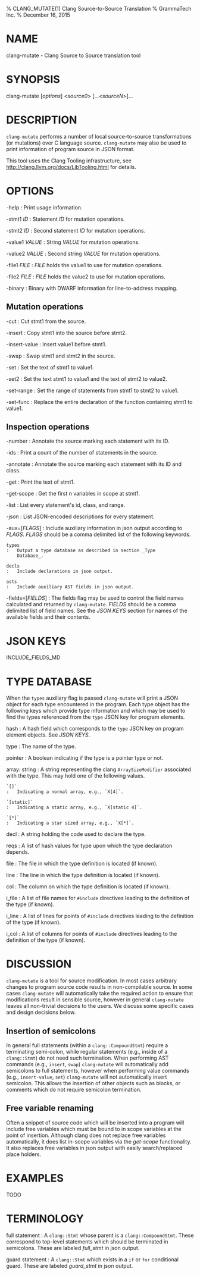 % CLANG_MUTATE(1) Clang Source-to-Source Translation
% GrammaTech Inc.
% December 16, 2015

# NAME

clang-mutate - Clang Source to Source translation tool

# SYNOPSIS

clang-mutate [*options*] <*source0*> [...<*sourceN*>]...

# DESCRIPTION

`clang-mutate` performs a number of local source-to-source
transformations (or mutations) over C language source.  `clang-mutate`
may also be used to print information of program source in JSON
format.

This tool uses the Clang Tooling infrastructure, see
http://clang.llvm.org/docs/LibTooling.html for details.

# OPTIONS

-help
:   Print usage information.

-stmt1 *ID*
:   Statement *ID* for mutation operations.

-stmt2 *ID*
:   Second statement *ID* for mutation operations.

-value1 *VALUE*
:   String *VALUE* for mutation operations.

-value2 *VALUE*
:   Second string *VALUE* for mutation operations.

-file1 *FILE*
:   *FILE* holds the value1 to use for mutation operations.

-file2 *FILE*
:   *FILE* holds the value2 to use for mutation operations.

-binary
:   Binary with DWARF information for line-to-address mapping.

## Mutation operations

-cut
:   Cut stmt1 from the source.

-insert
:   Copy stmt1 into the source before stmt2.

-insert-value
:   Insert value1 before stmt1.

-swap
:   Swap stmt1 and stmt2 in the source.

-set
:   Set the text of stmt1 to value1.

-set2
:   Set the text stmt1 to value1 and the text of stmt2 to value2.

-set-range
:   Set the range of statements from stmt1 to stmt2 to value1.

-set-func
:   Replace the entire declaration of the function containing stmt1
    to value1.
    
## Inspection operations

-number
:   Annotate the source marking each statement with its ID.

-ids
:   Print a count of the number of statements in the source.

-annotate
:   Annotate the source marking each statement with its ID and class.

-get
:   Print the text of stmt1.

-get-scope
:   Get the first n variables in scope at stmt1.

-list
:   List every statement's id, class, and range.

-json
:   List JSON-encoded descriptions for every statement.

-aux=[*FLAGS*]
:   Include auxiliary information in json output according to
    *FLAGS*.  *FLAGS* should be a comma delimited list of the
    following keywords.

    types
    :   Output a type database as described in section _Type
        Database_.

    decls
    :   Include declarations in json output.

    asts
    :   Include auxiliary AST fields in json output.

-fields=[*FIELDS*]
:   The fields flag may be used to control the field names calculated
    and returned by `clang-mutate`.  *FIELDS* should be a comma
    delimited list of field names.  See the _JSON KEYS_ section for
    names of the available fields and their contents.

# JSON KEYS

INCLUDE_FIELDS_MD

# TYPE DATABASE

When the `types` auxiliary flag is passed `clang-mutate` will print a
JSON object for each type encountered in the program.  Each type
object has the following keys which provide type information and which
may be used to find the types referenced from the `type` JSON key for
program elements.

hash
:   A hash field which corresponds to the `type` JSON key on program
    element objects.  See _JSON KEYS_.

type
:   The name of the type.

pointer
:   A boolean indicating if the type is a pointer type or not.

array: string
:   A string representing the clang `ArraySizeModifier` associated
    with the type.  This may hold one of the following values.

    `[]`
    :   Indicating a normal array, e.g., `X[4]`.

    `[static]`
    :   Indicating a static array, e.g., `X[static 4]`.

    `[*]`
    :   Indicating a star sized array, e.g., `X[*]`.

decl
:   A string holding the code used to declare the type.

reqs
:   A list of hash values for type upon which the type declaration
    depends.

file
:   The file in which the type definition is located (if known).

line
:   The line in which the type definition is located (if known).

col
:   The column on which the type definition is located (if known).

i_file
:   A list of file names for `#include` directives leading to the
    definition of the type (if known).

i_line
:   A list of lines for points of `#include` directives leading to
    the definition of the type (if known).

i_col
:   A list of columns for points of `#include` directives leading to
    the definition of the type (if known).

# DISCUSSION

`clang-mutate` is a tool for source modification.  In most cases
arbitrary changes to program source code results in non-compilable
source.  In some cases `clang-mutate` will automatically take the
required action to ensure that modifications result in sensible
source, however in general `clang-mutate` leaves all non-trivial
decisions to the users.  We discuss some specific cases and design
decisions below.

## Insertion of semicolons

In general full statements (within a `clang::CompoundStmt`) require a
terminating semi-colon, while regular statements (e.g., inside of a
`clang::Stmt`) do not need such termination.  When performing AST
commands (e.g., `insert`, `swap`) `clang-mutate` will automatically
add semicolons to full statements, however when performing value
commands (e.g., `insert-value`, `set`) `clang-mutate` will not
automatically insert semicolon.  This allows the insertion of other
objects such as blocks, or comments which do not require semicolon
termination.

## Free variable renaming

Often a snippet of source code which will be inserted into a program
will include free variables which must be bound to in scope variables
at the point of insertion.  Although clang does not replace free
variables automatically, it does list in-scope variables via the
*get-scope* functionality.  It also replaces free variables in json
output with easily search/replaced place holders.

# EXAMPLES

TODO

# TERMINOLOGY

full statement
:   A `clang::Stmt` whose parent is a `clang::CompoundStmt`.  These
    correspond to top-level statements which should be terminated in
    semicolons.  These are labeled *full_stmt* in json output.

guard statement
:   A `clang::Stmt` which exists in a `if` or `for` conditional
    guard.  These are labeled *guard_stmt* in json output.
